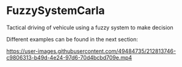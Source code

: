 # FuzzySystemCarla
Tactical driving of vehicule using a fuzzy system to make decision

Different examples can be found in the next section:

https://user-images.githubusercontent.com/49484735/212813746-c9806313-b49d-4e24-97d6-70d4bcbd709e.mp4

